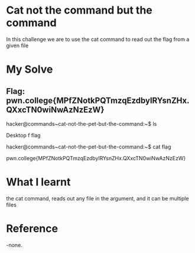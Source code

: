 # Cat not the command but the command

In this challenge we are to use the cat command to read out the flag from a given file

# My Solve

## Flag: pwn.college{MPfZNotkPQTmzqEzdbylRYsnZHx.QXxcTN0wiNwAzNzEzW}


hacker@commands~cat-not-the-pet-but-the-command:~$ ls

Desktop f flag

hacker@commands~cat-not-the-pet-but-the-command:~$ cat flag

pwn.college{MPfZNotkPQTmzqEzdbylRYsnZHx.QXxcTN0wiNwAzNzEzW}

# What I learnt 

the cat command, reads out any file in the argument, and it can be multiple files

# Reference 

-none.

